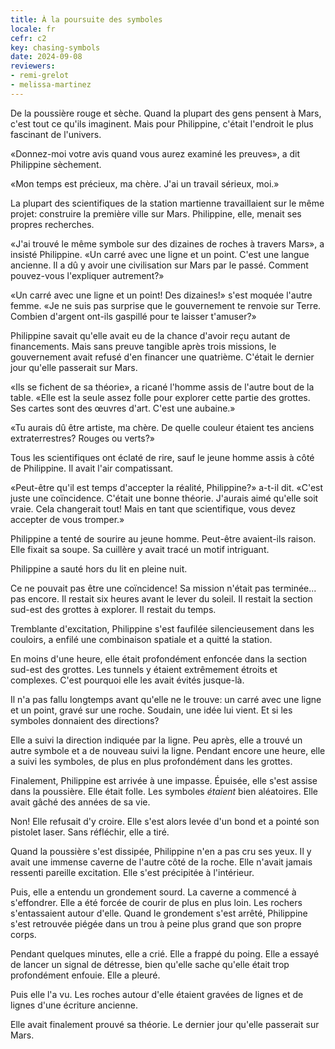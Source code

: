 ```yaml
---
title: À la poursuite des symboles
locale: fr
cefr: c2
key: chasing-symbols
date: 2024-09-08
reviewers:
- remi-grelot
- melissa-martinez
---
```


De la poussière rouge et sèche. Quand la plupart des gens pensent à Mars, c'est tout ce qu'ils imaginent. Mais pour Philippine, c'était l'endroit le plus fascinant de l'univers.

«Donnez-moi votre avis quand vous aurez examiné les preuves», a dit Philippine sèchement.

«Mon temps est précieux, ma chère. J'ai un travail sérieux, moi.»

La plupart des scientifiques de la station martienne travaillaient sur le même projet: construire la première ville sur Mars. Philippine, elle, menait ses propres recherches.

«J'ai trouvé le même symbole sur des dizaines de roches à travers Mars», a insisté Philippine. «Un carré avec une ligne et un point. C'est une langue ancienne. Il a dû y avoir une civilisation sur Mars par le passé. Comment pouvez-vous l'expliquer autrement?»

«Un carré avec une ligne et un point! Des dizaines!» s'est moquée l'autre femme. «Je ne suis pas surprise que le gouvernement te renvoie sur Terre. Combien d'argent ont-ils gaspillé pour te laisser t'amuser?»

Philippine savait qu'elle avait eu de la chance d'avoir reçu autant de financements. Mais sans preuve tangible après trois missions, le gouvernement avait refusé d'en financer une quatrième. C'était le dernier jour qu'elle passerait sur Mars.

«Ils se fichent de sa théorie», a ricané l'homme assis de l'autre bout de la table. «Elle est la seule assez folle pour explorer cette partie des grottes. Ses cartes sont des œuvres d'art. C'est une aubaine.»

«Tu aurais dû être artiste, ma chère. De quelle couleur étaient tes anciens extraterrestres? Rouges ou verts?»

Tous les scientifiques ont éclaté de rire, sauf le jeune homme assis à côté de Philippine. Il avait l'air compatissant.

«Peut-être qu'il est temps d'accepter la réalité, Philippine?» a-t-il dit. «C'est juste une coïncidence. C'était une bonne théorie. J'aurais aimé qu'elle soit vraie. Cela changerait tout! Mais en tant que scientifique, vous devez accepter de vous tromper.»

Philippine a tenté de sourire au jeune homme. Peut-être avaient-ils raison. Elle fixait sa soupe. Sa cuillère y avait tracé un motif intriguant.

Philippine a sauté hors du lit en pleine nuit.

Ce ne pouvait pas être une coïncidence! Sa mission n'était pas terminée... pas encore. Il restait six heures avant le lever du soleil. Il restait la section sud-est des grottes à explorer. Il restait du temps.

Tremblante d'excitation, Philippine s'est faufilée silencieusement dans les couloirs, a enfilé une combinaison spatiale et a quitté la station.

En moins d'une heure, elle était profondément enfoncée dans la section sud-est des grottes. Les tunnels y étaient extrêmement étroits et complexes. C'est pourquoi elle les avait évités jusque-là.

Il n'a pas fallu longtemps avant qu'elle ne le trouve: un carré avec une ligne et un point, gravé sur une roche. Soudain, une idée lui vient. Et si les symboles donnaient des directions?

Elle a suivi la direction indiquée par la ligne. Peu après, elle a trouvé un autre symbole et a de nouveau suivi la ligne. Pendant encore une heure, elle a suivi les symboles, de plus en plus profondément dans les grottes.

Finalement, Philippine est arrivée à une impasse. Épuisée, elle s'est assise dans la poussière. Elle était folle. Les symboles *étaient* bien aléatoires. Elle avait gâché des années de sa vie.

Non! Elle refusait d'y croire. Elle s'est alors levée d'un bond et a pointé son pistolet laser. Sans réfléchir, elle a tiré.

Quand la poussière s'est dissipée, Philippine n'en a pas cru ses yeux. Il y avait une immense caverne de l'autre côté de la roche. Elle n'avait jamais ressenti pareille excitation. Elle s'est précipitée à l'intérieur.

Puis, elle a entendu un grondement sourd. La caverne a commencé à s'effondrer. Elle a été forcée de courir de plus en plus loin. Les rochers s'entassaient autour d'elle. Quand le grondement s'est arrêté, Philippine s'est retrouvée piégée dans un trou à peine plus grand que son propre corps.

Pendant quelques minutes, elle a crié. Elle a frappé du poing. Elle a essayé de lancer un signal de détresse, bien qu'elle sache qu'elle était trop profondément enfouie. Elle a pleuré.

Puis elle l'a vu. Les roches autour d'elle étaient gravées de lignes et de lignes d'une écriture ancienne.

Elle avait finalement prouvé sa théorie. Le dernier jour qu'elle passerait sur Mars.